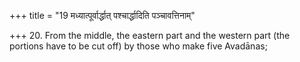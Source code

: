 +++
title = "19 मध्यात्पूर्वार्द्धात् पश्चार्द्धादिति पञ्चावत्तिनाम्"

+++
20. From the middle, the eastern part and the western part (the portions have to be cut off) by those who make five Avadānas;
